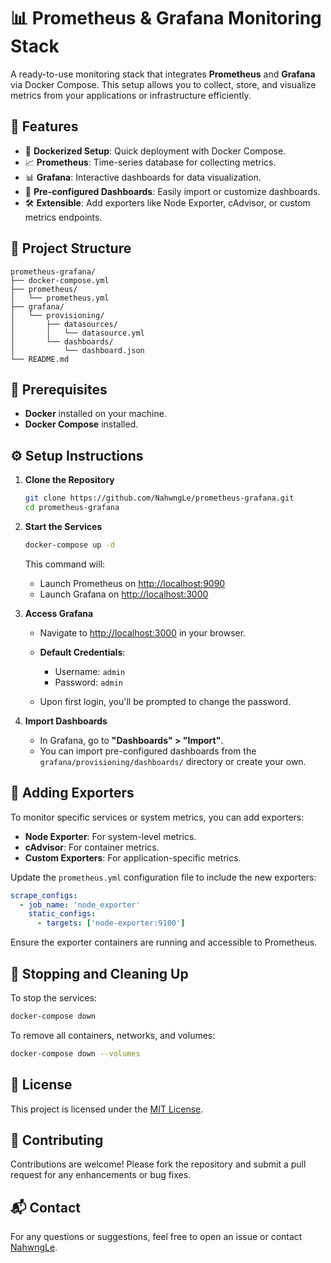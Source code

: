 # 📊 Prometheus & Grafana Monitoring Stack

A ready-to-use monitoring stack that integrates **Prometheus** and **Grafana** via Docker Compose. This setup allows you to collect, store, and visualize metrics from your applications or infrastructure efficiently.

## 🚀 Features

* 📆 **Dockerized Setup**: Quick deployment with Docker Compose.
* 📈 **Prometheus**: Time-series database for collecting metrics.
* 📊 **Grafana**: Interactive dashboards for data visualization.
* 🔧 **Pre-configured Dashboards**: Easily import or customize dashboards.
* 🛠️ **Extensible**: Add exporters like Node Exporter, cAdvisor, or custom metrics endpoints.

## 📁 Project Structure

```
prometheus-grafana/
├── docker-compose.yml
├── prometheus/
│   └── prometheus.yml
├── grafana/
│   └── provisioning/
│       ├── datasources/
│       │   └── datasource.yml
│       └── dashboards/
│           └── dashboard.json
└── README.md
```

## 🧰 Prerequisites

* **Docker** installed on your machine.
* **Docker Compose** installed.

## ⚙️ Setup Instructions

1. **Clone the Repository**

   ```bash
   git clone https://github.com/NahwngLe/prometheus-grafana.git
   cd prometheus-grafana
   ```

2. **Start the Services**

   ```bash
   docker-compose up -d
   ```

   This command will:

   * Launch Prometheus on [http://localhost:9090](http://localhost:9090)
   * Launch Grafana on [http://localhost:3000](http://localhost:3000)

3. **Access Grafana**

   * Navigate to [http://localhost:3000](http://localhost:3000) in your browser.
   * **Default Credentials**:

     * Username: `admin`
     * Password: `admin`
   * Upon first login, you'll be prompted to change the password.

4. **Import Dashboards**

   * In Grafana, go to **"Dashboards" > "Import"**.
   * You can import pre-configured dashboards from the `grafana/provisioning/dashboards/` directory or create your own.

## 📡 Adding Exporters

To monitor specific services or system metrics, you can add exporters:

* **Node Exporter**: For system-level metrics.
* **cAdvisor**: For container metrics.
* **Custom Exporters**: For application-specific metrics.

Update the `prometheus.yml` configuration file to include the new exporters:

```yaml
scrape_configs:
  - job_name: 'node_exporter'
    static_configs:
      - targets: ['node-exporter:9100']
```

Ensure the exporter containers are running and accessible to Prometheus.

## 🪯 Stopping and Cleaning Up

To stop the services:

```bash
docker-compose down
```

To remove all containers, networks, and volumes:

```bash
docker-compose down --volumes
```

## 📄 License

This project is licensed under the [MIT License](LICENSE).

## 🤝 Contributing

Contributions are welcome! Please fork the repository and submit a pull request for any enhancements or bug fixes.

## 📬 Contact

For any questions or suggestions, feel free to open an issue or contact [NahwngLe](https://github.com/NahwngLe).

